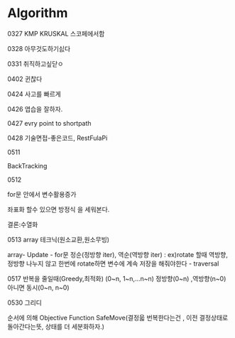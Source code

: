 # Algorithm

0327
KMP
KRUSKAL 스코페에서함

0328
아무것도하기싨다

0331
취직하고싶닫ㅇ

0402
 귄찮다


0424
사고를 빠르게


0426
엽습을 잘하자.

0427
evry point to shortpath


0428
기술면접-좋은코드, RestFulaPi


0511

BackTracking

0512

for문 안에서 변수활용증가



좌표화 할수 있으면 방정식 을 세워본다.

결론:수열화

0513
array 테크닉(원소교환,원소무빙)

array- Update - for문 정순(정방향 iter), 역순(역방향 iter)
                : ex)rotate 할때 역방향,정방향 나누지 않고 한번에 rotate하면
                    변수에 계속 저장을 해줘야한다
    - traversal


0517
반복을 줄일때(Greedy,최적화)
(0~n, 1~n,...n~n)
정방향(0~n) ,역방향(n~0)
아니면 동시(0~n, n~0)



0530
그리디

순서에 의해
Objective Function
SafeMove(결정읇 번복한다는건 , 이전 결정상태로 돌아간다는뜻, 상태를 더 세분화하자.)